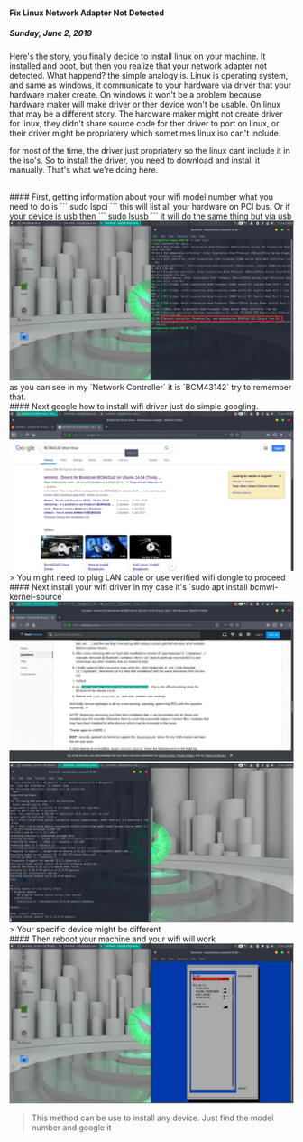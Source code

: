 #### Fix Linux Network Adapter Not Detected
##### *Sunday, June 2, 2019*
Here's the story, you finally decide to install linux on your machine. 
It installed and boot, but then you realize that your network adapter not detected. 
What happend? the simple analogy is. Linux is operating system, and same as windows, 
it communicate to your hardware via driver that your hardware maker create. On windows 
it won't be a problem because hardware maker will make driver or ther device won't be 
usable. On linux that may be a different story. The hardware maker might not create 
driver for linux, they didn't share source code for ther driver to port on linux, or 
their driver might be propriatery which sometimes linux iso can't include.

for most of the time, the driver just propriatery so the linux cant include it in 
the iso's. So to install the driver, you need to download and install it manually. 
That's what we're doing here.

<br>
#### First, getting information about your wifi model number
what you need to do is
```
sudo lspci
```
this will list all your hardware on PCI bus. Or if your device is usb then
```
sudo lsusb
```
it will do the same thing but via usb
<div class="row">
    <div class="col-sm-3"></div>
    <div class="col-sm-6">
        <div class="thumbnail">
            <img class="img-responsive" src="./posts/2019-06-12-fix-network-adapter-not-detected/1.jpg" alt="img">
        </div>
    </div>
    <div class="col-sm-3"></div>
</div>
as you can see in my `Network Controller` it is `BCM43142` try to remember that.

<br>
#### Next google how to install wifi driver
just do simple googling.
<div class="row">
    <div class="col-sm-3"></div>
    <div class="col-sm-6">
        <div class="thumbnail">
            <img class="img-responsive" src="./posts/2019-06-12-fix-network-adapter-not-detected/2.jpg" alt="img">
        </div>
    </div>
    <div class="col-sm-3"></div>
</div>
> You might need to plug LAN cable or use verified wifi dongle to proceed

<br>
#### Next install your wifi driver
in my case it's `sudo apt install bcmwl-kernel-source`
<div class="row">
    <div class="col-sm-3"></div>
    <div class="col-sm-6">
        <div class="thumbnail">
            <img class="img-responsive" src="./posts/2019-06-12-fix-network-adapter-not-detected/3.jpg" alt="img">
        </div>
    </div>
    <div class="col-sm-3"></div>
</div>
<div class="row">
    <div class="col-sm-3"></div>
    <div class="col-sm-6">
        <div class="thumbnail">
            <img class="img-responsive" src="./posts/2019-06-12-fix-network-adapter-not-detected/4.jpg" alt="img">
        </div>
    </div>
    <div class="col-sm-3"></div>
</div>
> Your specific device might be different

<br>
#### Then reboot your machine and your wifi will work
<div class="row">
    <div class="col-sm-3"></div>
    <div class="col-sm-6">
        <div class="thumbnail">
            <img class="img-responsive" src="./posts/2019-06-12-fix-network-adapter-not-detected/5.jpg" alt="img">
        </div>
    </div>
    <div class="col-sm-3"></div>
</div>

> This method can be use to install any device. Just find the model number and google it